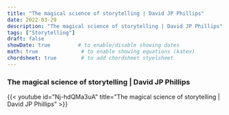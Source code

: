 ```yaml
---
title: "The magical science of storytelling | David JP Phillips"
date: 2022-03-29
description: "The magical science of storytelling | David JP Phillips"
tags: ["Storytelling"]
draft: false
showDate: true         # to enable/disable showing dates
math: true              # to enable showing equations (katex)
chordsheet: true        # to add chordsheet styelsheet
---
```


### The magical science of storytelling | David JP Phillips

{{< youtube id="Nj-hdQMa3uA" title="The magical science of storytelling | David JP Phillips" >}}

